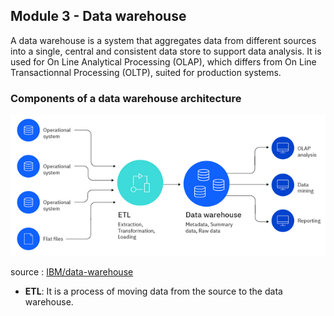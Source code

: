 ## Module 3 - Data warehouse
A data warehouse is a system that aggregates data from different sources into a single, central and consistent data store to support data analysis. It is used for On Line Analytical Processing (OLAP), which differs from On Line Transactionnal Processing (OLTP), suited for production systems.

### Components of a data warehouse architecture 

![Alt text](image.png)

source : [IBM/data-warehouse](https://www.ibm.com/topics/data-warehouse)

* **ETL**: It is a process of moving data from the source to the data warehouse.